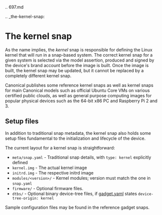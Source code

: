 .. 697.md

.. _the-kernel-snap:

# The kernel snap

As the name implies, the _kernel_ snap is responsible for defining the Linux kernel that will run in a snap-based system. The correct kernel snap for a given system is selected via the model assertion, produced and signed by the device's brand account before the image is built. Once the image is built, the kernel snap may be updated, but it cannot be replaced by a completely different kernel snap.

Canonical publishes some reference kernel snaps as well as kernel snaps for main Canonical models such as official Ubuntu Core VMs on various certified public clouds, as well as general purpose computing images for popular physical devices such as the 64-bit x86 PC and Raspberry Pi 2 and 3.

## Setup files

In addition to traditional snap metadata, the kernel snap also holds some setup files fundamental to the initialization and lifecycle of the device.

The current layout for a kernel snap is straightforward:

- `meta/snap.yaml` - Traditional snap details, with `type: kernel` explicitly defined
- `kernel.img` - The actual kernel image
- `initrd.img` - The respective initrd image
- `modules/<version>/` - Kernel modules; version must match the one in `snap.yaml`
- `firmware/` - Optional firmware files.
- `dtbs/` - Optional binary device-tree files, if [gadget.yaml](/t/the-gadget-snap/696/2) states `device-tree-origin: kernel`

Sample configuration files may be found in the reference gadget snaps.